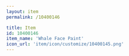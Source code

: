 ```yaml
---
layout: item
permalink: /10400146

title: Item
id: 10400146
item_name: 'Whale Face Paint'
icon_url: 'item/icon/customize/10400145.png'
---
```

